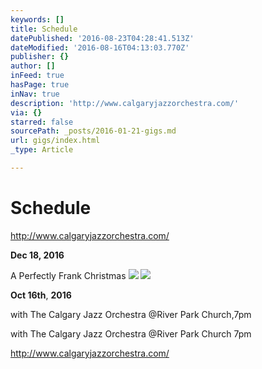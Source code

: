 ```yaml
---
keywords: []
title: Schedule
datePublished: '2016-08-23T04:28:41.513Z'
dateModified: '2016-08-16T04:13:03.770Z'
publisher: {}
author: []
inFeed: true
hasPage: true
inNav: true
description: 'http://www.calgaryjazzorchestra.com/'
via: {}
starred: false
sourcePath: _posts/2016-01-21-gigs.md
url: gigs/index.html
_type: Article

---
```

# Schedule

http://www.calgaryjazzorchestra.com/

**Dec 18, 2016**

A Perfectly Frank Christmas
![](https://s3-us-west-2.amazonaws.com/the-grid-img/p/4b8a43ddd6b688b7409623e9c5335bc31e3d842a.jpg)
![](https://the-grid-user-content.s3-us-west-2.amazonaws.com/bd518087-5883-4500-9584-2ef4d66f51a3.jpg)

**Oct 16th**, **2016**

with The Calgary Jazz Orchestra @River Park Church,7pm

with The Calgary Jazz Orchestra @River Park Church 7pm

http://www.calgaryjazzorchestra.com/